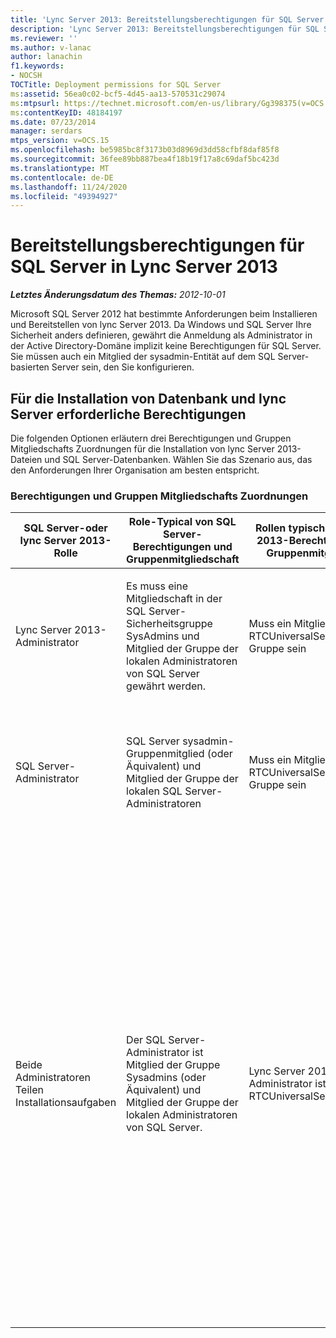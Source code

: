 ```yaml
---
title: 'Lync Server 2013: Bereitstellungsberechtigungen für SQL Server'
description: 'Lync Server 2013: Bereitstellungsberechtigungen für SQL Server.'
ms.reviewer: ''
ms.author: v-lanac
author: lanachin
f1.keywords:
- NOCSH
TOCTitle: Deployment permissions for SQL Server
ms:assetid: 56ea0c02-bcf5-4d45-aa13-570531c29074
ms:mtpsurl: https://technet.microsoft.com/en-us/library/Gg398375(v=OCS.15)
ms:contentKeyID: 48184197
ms.date: 07/23/2014
manager: serdars
mtps_version: v=OCS.15
ms.openlocfilehash: be5985bc8f3173b03d8969d3dd58cfbf8daf85f8
ms.sourcegitcommit: 36fee89bb887bea4f18b19f17a8c69daf5bc423d
ms.translationtype: MT
ms.contentlocale: de-DE
ms.lasthandoff: 11/24/2020
ms.locfileid: "49394927"
---
```

# <a name="deployment-permissions-for-sql-server-in-lync-server-2013"></a>Bereitstellungsberechtigungen für SQL Server in Lync Server 2013

<div data-xmlns="http://www.w3.org/1999/xhtml">

<div class="topic" data-xmlns="http://www.w3.org/1999/xhtml" data-msxsl="urn:schemas-microsoft-com:xslt" data-cs="https://msdn.microsoft.com/">

<div data-asp="https://msdn2.microsoft.com/asp">



</div>

<div id="mainSection">

<div id="mainBody">

<span> </span>

_**Letztes Änderungsdatum des Themas:** 2012-10-01_

Microsoft SQL Server 2012 hat bestimmte Anforderungen beim Installieren und Bereitstellen von lync Server 2013. Da Windows und SQL Server Ihre Sicherheit anders definieren, gewährt die Anmeldung als Administrator in der Active Directory-Domäne implizit keine Berechtigungen für SQL Server. Sie müssen auch ein Mitglied der sysadmin-Entität auf dem SQL Server-basierten Server sein, den Sie konfigurieren.

<div>

## <a name="permissions-required-for-database-and-lync-server-installation"></a>Für die Installation von Datenbank und lync Server erforderliche Berechtigungen

Die folgenden Optionen erläutern drei Berechtigungen und Gruppen Mitgliedschafts Zuordnungen für die Installation von lync Server 2013-Dateien und SQL Server-Datenbanken. Wählen Sie das Szenario aus, das den Anforderungen Ihrer Organisation am besten entspricht.

### <a name="permissions-and-group-membership-associations"></a>Berechtigungen und Gruppen Mitgliedschafts Zuordnungen

<table>
<colgroup>
<col style="width: 25%" />
<col style="width: 25%" />
<col style="width: 25%" />
<col style="width: 25%" />
</colgroup>
<thead>
<tr class="header">
<th>SQL Server-oder lync Server 2013-Rolle</th>
<th>Role-Typical von SQL Server-Berechtigungen und Gruppenmitgliedschaft</th>
<th>Rollen typische lync Server 2013-Berechtigungen und Gruppenmitgliedschaft</th>
<th>Berechtigungs Ergebnis</th>
</tr>
</thead>
<tbody>
<tr class="odd">
<td><p>Lync Server 2013-Administrator</p></td>
<td><p>Es muss eine Mitgliedschaft in der SQL Server-Sicherheitsgruppe SysAdmins und Mitglied der Gruppe der lokalen Administratoren von SQL Server gewährt werden.</p></td>
<td><p>Muss ein Mitglied der RTCUniversalServerAdmins-Gruppe sein</p></td>
<td><p>Der lync Server 2013-Administrator verfügt über die erforderlichen Berechtigungen zum Installieren von lync Server 2013-und SQL Server-Datenbanken.</p></td>
</tr>
<tr class="even">
<td><p>SQL Server-Administrator</p></td>
<td><p>SQL Server sysadmin-Gruppenmitglied (oder Äquivalent) und Mitglied der Gruppe der lokalen SQL Server-Administratoren</p></td>
<td><p>Muss ein Mitglied der RTCUniversalServerReadOnly-Gruppe sein</p></td>
<td><p>Der SQL Server-Administrator verfügt über die erforderlichen Berechtigungen zum Installieren von lync Server 2013-und SQL Server-Datenbanken.</p></td>
</tr>
<tr class="odd">
<td><p>Beide Administratoren Teilen Installationsaufgaben</p></td>
<td><p>Der SQL Server-Administrator ist Mitglied der Gruppe Sysadmins (oder Äquivalent) und Mitglied der Gruppe der lokalen Administratoren von SQL Server.</p></td>
<td><p>Lync Server 2013-Administrator ist Mitglied von RTCUniversalServerAdmins</p></td>
<td><p>Der lync Server 2013-Administrator kann lync Server 2013 installieren, die Datenbankenkönnen aber nicht installiert werden. Der SQL Server-Administrator verwendet die lync Server-Verwaltungsshell und die Windows PowerShell-Cmdlets, die vom lync Server 2013-Administrator bereitgestellt werden, um die Datenbanken zu installieren. Die vom SQL Server-Administrator verwendete lync Server 2013-Verwaltungsshell ist auf dem Front-End-Server installiert. Dadurch entfällt die Notwendigkeit, die lync Server 2013-Verwaltungstools auf dem SQL Server-basierten Server zu installieren.</p></td>
</tr>
</tbody>
</table>


</div>

</div>

<span> </span>

</div>

</div>

</div>

